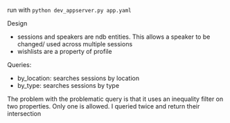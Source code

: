 run with `python dev_appserver.py app.yaml`

Design
- sessions and speakers are ndb entities. This allows a speaker to be changed/ used across multiple sessions
- wishlists are a property of profile

Queries:
- by_location: searches sessions by location
- by_type: searches sessions by type

The problem with the problematic query is that it uses an inequality filter on two properties. Only one is allowed. I queried twice and return their intersection